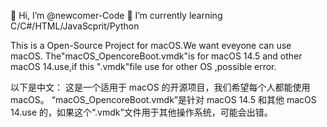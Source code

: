 👋 Hi, I’m @newcomer-Code
🌱 I’m currently learning C/C#/HTML/JavaScprit/Python

This is a Open-Source Project for macOS.We want eveyone can use macOS.
The"macOS_OpencoreBoot.vmdk"is for macOS 14.5 and other macOS 14.use,if this ".vmdk"file use for other OS ,possible error.

以下是中文：
这是一个适用于 macOS 的开源项目，我们希望每个人都能使用 macOS。
“macOS_OpencoreBoot.vmdk”是针对 macOS 14.5 和其他 macOS 14.use 的，如果这个“.vmdk”文件用于其他操作系统，可能会出错。

<!---
newcomer-Code/newcomer-Code is a ✨ special ✨ repository because its `README.md` (this file) appears on your GitHub profile.
You can click the Preview link to take a look at your changes.
--->
